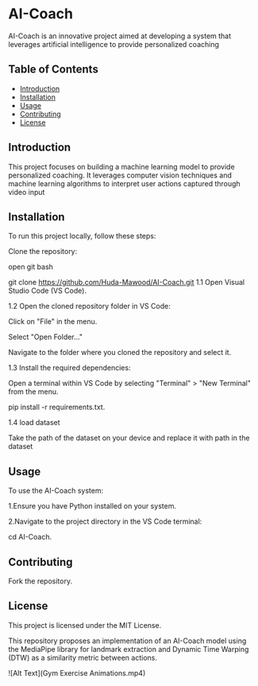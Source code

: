 # AI-Coach

AI-Coach is an innovative project aimed at developing a system that leverages artificial intelligence to provide personalized coaching

## Table of Contents

- [Introduction](#introduction)
- [Installation](#installation)
- [Usage](#usage)
- [Contributing](#contributing)
- [License](#license)

## Introduction

This project focuses on building a machine learning model to provide personalized coaching. It leverages computer vision techniques and machine learning algorithms to interpret user actions captured through video input

## Installation

To run this project locally, follow these steps:

Clone the repository:

open git bash

git clone https://github.com/Huda-Mawood/AI-Coach.git
1.1 Open Visual Studio Code (VS Code).

1.2 Open the cloned repository folder in VS Code:

Click on "File" in the menu.

Select "Open Folder..."

Navigate to the folder where you cloned the repository and select it.

1.3 Install the required dependencies:

Open a terminal within VS Code by selecting "Terminal" > "New Terminal" from the menu.

pip install -r requirements.txt.

1.4 load dataset

Take the path of the dataset on your device and replace it with path in the dataset

## Usage
To use the AI-Coach system:

1.Ensure you have Python installed on your system.

2.Navigate to the project directory in the VS Code terminal:

 cd AI-Coach.

## Contributing
Fork the repository.

## License
This project is licensed under the MIT License.

This repository proposes an implementation of an AI-Coach model using the MediaPipe library for landmark extraction and Dynamic Time Warping (DTW) as a similarity metric between actions.

![Alt Text](Gym Exercise Animations.mp4)




